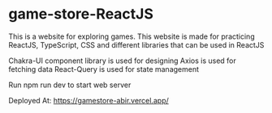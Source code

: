 # game-store-ReactJS
This is a website for exploring games. This website is made for practicing ReactJS, TypeScript, CSS and different libraries that can be used in ReactJS

Chakra-UI component library is used for designing
Axios is used for fetching data
React-Query is used for state management

Run npm run dev to start web server

Deployed At: https://gamestore-abir.vercel.app/
